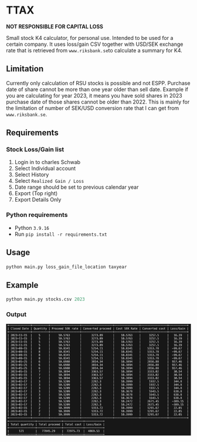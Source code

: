 # TTAX
**NOT RESPONSIBLE FOR CAPITAL LOSS**

Small stock K4 calculator, for personal use.
Intended to be used for a certain company.
It uses loss/gain CSV together with USD/SEK exchange rate that is retrieved from ``www.riksbank.se``to calculate a summary for K4.

## Limitation
Currently only calculation of RSU stocks is possible and not ESPP.
Purchase date of share cannot be more than one year older than sell date.
Example if you are calculating for year 2023, it means you have sold shares in 2023 purchase date of those shares cannot be older than 2022. 
This is mainly for the limitation of number of SEK/USD conversion rate that I can get from ``www.riksbank.se``.

## Requirements
### Stock Loss/Gain list
1. Login in to charles Schwab
2. Select Individual account
3. Select History
4. Select ``Realized Gain / Loss``
5. Date range should be set to previous calendar year
6. Export (Top right)
7. Export Details Only

### Python requirements
* Python `3.9.16` 
* Run ``pip install -r requirements.txt``

## Usage

```python
python main.py loss_gain_file_location taxyear
```

## Example
```python
python main.py stocks.csv 2023
```
### Output

![alt text](image.png)

